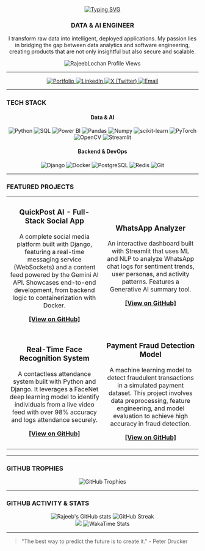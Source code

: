 <div align="center">

<a href="https://git.io/typing-svg"><img src="https://readme-typing-svg.demolab.com?font=Fira+Code&weight=700&size=40&pause=1000&color=BB9AF7&center=true&vCenter=true&width=1000&lines=RAJEEB+LOCHAN+BEHERA" alt="Typing SVG" /></a>

### DATA & AI ENGINEER

<p>
  I transform raw data into intelligent, deployed applications. My passion lies in bridging the gap between data analytics and software engineering, creating products that are not only insightful but also secure and scalable.
</p>

<img src="https://komarev.com/ghpvc/?username=RajeebLochan&label=Profile%20Views&color=bb9af7&style=for-the-badge" alt="RajeebLochan Profile Views" />

</div>

---

<div align="center">
  <a href="https://rajeebthedev.vercel.app/" target="_blank">
    <img src="https://img.shields.io/badge/Portfolio-000000?style=for-the-badge&logo=Vercel&logoColor=white" alt="Portfolio" />
  </a>
  <a href="https://www.linkedin.com/in/rajeeb-lochan/" target="_blank">
    <img src="https://img.shields.io/badge/LinkedIn-0077B5?style=for-the-badge&logo=linkedin&logoColor=white" alt="LinkedIn" />
  </a>
  <a href="https://twitter.com/rajeeb_thedev" target="_blank">
    <img src="https://img.shields.io/badge/X_(Twitter)-000000?style=for-the-badge&logo=x&logoColor=white" alt="X (Twitter)" />
  </a>
  <a href="mailto:rajeebthedev@gmail.com">
    <img src="https://img.shields.io/badge/Email-D14836?style=for-the-badge&logo=gmail&logoColor=white" alt="Email" />
  </a>
</div>

---

### TECH STACK

<div align="center">
  <h4>Data & AI</h4>
  <p>
    <img src="https://img.shields.io/badge/Python-3776AB?style=for-the-badge&logo=python&logoColor=white" alt="Python" />
    <img src="https://img.shields.io/badge/SQL-4479A1?style=for-the-badge&logo=postgresql&logoColor=white" alt="SQL" />
    <img src="https://img.shields.io/badge/Power%20BI-F2C811?style=for-the-badge&logo=powerbi&logoColor=black" alt="Power BI" />
    <img src="https://img.shields.io/badge/Pandas-150458?style=for-the-badge&logo=pandas&logoColor=white" alt="Pandas" />
    <img src="https://img.shields.io/badge/Numpy-013243?style=for-the-badge&logo=numpy&logoColor=white" alt="Numpy" />
    <img src="https://img.shields.io/badge/scikit--learn-F7931E?style=for-the-badge&logo=scikit-learn&logoColor=white" alt="scikit-learn" />
    <img src="https://img.shields.io/badge/PyTorch-EE4C2C?style=for-the-badge&logo=pytorch&logoColor=white" alt="PyTorch" />
    <img src="https://img.shields.io/badge/OpenCV-5C3EE8?style=for-the-badge&logo=opencv&logoColor=white" alt="OpenCV" />
    <img src="https://img.shields.io/badge/Streamlit-FF4B4B?style=for-the-badge&logo=streamlit&logoColor=white" alt="Streamlit" />
  </p>
  <h4>Backend & DevOps</h4>
  <p>
    <img src="https://img.shields.io/badge/Django-092E20?style=for-the-badge&logo=django&logoColor=white" alt="Django" />
    <img src="https://img.shields.io/badge/Docker-2496ED?style=for-the-badge&logo=docker&logoColor=white" alt="Docker" />
    <img src="https://img.shields.io/badge/PostgreSQL-316192?style=for-the-badge&logo=postgresql&logoColor=white" alt="PostgreSQL" />
    <img src="https://img.shields.io/badge/Redis-DC382D?style=for-the-badge&logo=redis&logoColor=white" alt="Redis" />
    <img src="https://img.shields.io/badge/Git-F05032?style=for-the-badge&logo=git&logoColor=white" alt="Git" />
  </p>
</div>

---

### FEATURED PROJECTS

<table>
<tr>
<td width="50%">
<h3 align="center">QuickPost AI - Full-Stack Social App</h3>
<div align="center">
<p>A complete social media platform built with Django, featuring a real-time messaging service (WebSockets) and a content feed powered by the Gemini AI API. Showcases end-to-end development, from backend logic to containerization with Docker.</p>
<p><b><a href="https://github.com/RajeebLochan/QuickPost">[View on GitHub]</a></b></p>
</div>
</td>
<td width="50%">
<h3 align="center">WhatsApp Analyzer</h3>
<div align="center">
<p>An interactive dashboard built with Streamlit that uses ML and NLP to analyze WhatsApp chat logs for sentiment trends, user personas, and activity patterns. Features a Generative AI summary tool.</p>
<p><b><a href="https://github.com/RajeebLochan/Whatsapp_analysis">[View on GitHub]</a></b></p>
</div>
</td>
</tr>
<tr>
<td width="50%">
<h3 align="center">Real-Time Face Recognition System</h3>
<div align="center">
<p>A contactless attendance system built with Python and Django. It leverages a FaceNet deep learning model to identify individuals from a live video feed with over 98% accuracy and logs attendance securely.</p>
<p><b><a href="https://github.com/RajeebLochan/Project-Face-attandence-system">[View on GitHub]</a></b></p>
</div>
</td>
<td width="50%">
<h3 align="center">Payment Fraud Detection Model</h3>
<div align="center">
<p>A machine learning model to detect fraudulent transactions in a simulated payment dataset. This project involves data preprocessing, feature engineering, and model evaluation to achieve high accuracy in fraud detection.</p>
<p><b><a href="https://github.com/RajeebLochan/Pay-Sim-Fraud-Detection-Using-ML">[View on GitHub]</a></b></p>
</div>
</td>
</tr>
</table>

---

### GITHUB TROPHIES

<div align="center">
  <img src="https://github-profile-trophy.vercel.app/?username=RajeebLochan&theme=tokyonight&no-frame=true&no-bg=true&margin-w=4" alt="GitHub Trophies" />
</div>

---

### GITHUB ACTIVITY & STATS

<div align="center">
  <!-- GitHub Stats - This link is updated for better reliability -->
  <img src="https://github-readme-stats.vercel.app/api?username=RajeebLochan&show_icons=true&theme=tokyonight&hide_border=true" alt="Rajeeb's GitHub stats" />
  <img src="https://github-readme-streak-stats.herokuapp.com?user=RajeebLochan&theme=tokyonight&hide_border=true" alt="GitHub Streak" />
  <br/>
  <img src="https://github-readme-stats.vercel.app/api/top-langs/?username=RajeebLochan&layout=compact&theme=tokyonight&hide_border=true&langs_count=8" />
  <!-- WakaTime card - Make sure your WakaTime profile is public -->
  <img src="https://github-readme-stats.vercel.app/api/wakatime?username=RajeebLochan&theme=tokyonight&hide_border=true&layout=compact" alt="WakaTime Stats" />
</div>

---

> "The best way to predict the future is to create it." - Peter Drucker
